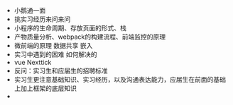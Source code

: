 - 小鹅通一面
- 挑实习经历来问来问
- 小程序的生命周期、存放页面的形式、栈
- 产物质量分析、webpack的构建流程、前端监控的原理
- 微前端的原理 数据共享 嵌入
- 实习中遇到的困难 如何解决的
- vue Nexttick
- 反问：实习生和应届生的招聘标准
- 实习生更注意基础知识、实习经历，以及沟通表达能力，应届生在前面的基础上加上框架的底层知识
-